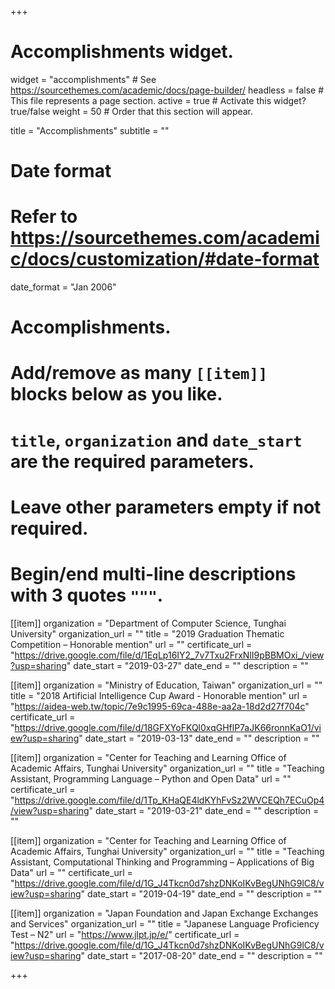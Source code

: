 +++
# Accomplishments widget.
widget = "accomplishments"  # See https://sourcethemes.com/academic/docs/page-builder/
headless = false  # This file represents a page section.
active = true  # Activate this widget? true/false
weight = 50  # Order that this section will appear.

title = "Accomplish&shy;ments"
subtitle = ""

# Date format
#   Refer to https://sourcethemes.com/academic/docs/customization/#date-format
date_format = "Jan 2006"

# Accomplishments.
#   Add/remove as many `[[item]]` blocks below as you like.
#   `title`, `organization` and `date_start` are the required parameters.
#   Leave other parameters empty if not required.
#   Begin/end multi-line descriptions with 3 quotes `"""`.

[[item]]
  organization = "Department of Computer Science, Tunghai University"
  organization_url = ""
  title = "2019 Graduation Thematic Competition – Honorable mention"
  url = ""
  certificate_url = "https://drive.google.com/file/d/1EqLp16IY2_7v7Txu2FrxNlI9pBBMOxi_/view?usp=sharing"
  date_start = "2019-03-27"
  date_end = ""
  description = ""

[[item]]
  organization = "Ministry of Education, Taiwan"
  organization_url = ""
  title = "2018 Artificial Intelligence Cup Award - Honorable mention"
  url = "https://aidea-web.tw/topic/7e9c1995-69ca-488e-aa2a-18d2d27f704c"
  certificate_url = "https://drive.google.com/file/d/18GFXYoFKQl0xqGHflP7aJK66ronnKaO1/view?usp=sharing"
  date_start = "2019-03-13"
  date_end = ""
  description = ""
  
[[item]]
  organization = "Center for Teaching and Learning Office of Academic Affairs, Tunghai University"
  organization_url = ""
  title = "Teaching Assistant, Programming Language – Python and Open Data"
  url = ""
  certificate_url = "https://drive.google.com/file/d/1Tp_KHaQE4ldKYhFvSz2WVCEQh7ECuOp4/view?usp=sharing"
  date_start = "2019-03-21"
  date_end = ""
  description = ""

[[item]]
  organization = "Center for Teaching and Learning Office of Academic Affairs, Tunghai University"
  organization_url = ""
  title = "Teaching Assistant, Computational Thinking and Programming – Applications of Big Data"
  url = ""
  certificate_url = "https://drive.google.com/file/d/1G_J4Tkcn0d7shzDNKoIKvBegUNhG9lC8/view?usp=sharing"
  date_start = "2019-04-19"
  date_end = ""
  description = ""

[[item]]
  organization = "Japan Foundation and Japan Exchange Exchanges and Services"
  organization_url = ""
  title = "Japanese Language Proficiency Test – N2"
  url = "https://www.jlpt.jp/e/"
  certificate_url = "https://drive.google.com/file/d/1G_J4Tkcn0d7shzDNKoIKvBegUNhG9lC8/view?usp=sharing"
  date_start = "2017-08-20"
  date_end = ""
  description = ""

+++
